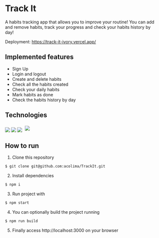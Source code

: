 # Track It

A habits tracking app that allows you to improve your routine! You can add and remove habits, track your progress and check your habits history by day!

Deployment: https://track-it-ivory.vercel.app/

## Implemented features

- Sign Up
- Login and logout
- Create and delete habits
- Check all the habits created
- Check your daily habits
- Mark habits as done
- Check the habits history by day


## Technologies
<p>
  <img src='https://img.shields.io/badge/React-20232A?style=for-the-badge&logo=react&logoColor=61DAFB' />

  <img src='https://img.shields.io/badge/React_Router-CA4245?style=for-the-badge&logo=react-router&logoColor=white' />

  <img src='https://img.shields.io/badge/styled-components%20-%2320232a.svg?&style=for-the-badge&color=b8679e&logo=styled-components&logoColor=%3a3a3a'>

  <img style='margin: 5px;' src='https://img.shields.io/badge/axios%20-%2320232a.svg?&style=for-the-badge&color=informational'>
</p>

## How to run

1. Clone this repository
```bash
$ git clone git@github.com:acolima/TrackIt.git
```

2. Install dependencies
```bash
$ npm i
```
3. Run project with
```bash
$ npm start
```
4. You can optionally build the project running
```bash
$ npm run build
```
5. Finally access http://localhost:3000 on your browser
